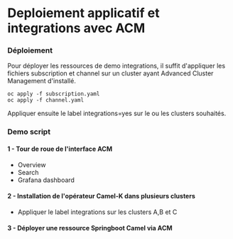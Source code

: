 # Deploiement applicatif et integrations avec ACM

### Déploiement 

Pour déployer les ressources de demo integrations, il suffit d'appliquer les fichiers subscription et channel sur un cluster ayant Advanced Cluster Management d'installé. 

``` 
oc apply -f subscription.yaml
oc apply -f channel.yaml
```

Appliquer ensuite le label integrations=yes sur le ou les clusters souhaités. 

### Demo script

#### 1 - Tour de roue de l'interface ACM 
- Overview
- Search
- Grafana dashboard

#### 2 - Installation de l'opérateur Camel-K dans plusieurs clusters
- Appliquer le label integrations sur les clusters A,B et C

#### 3 - Déployer une ressource Springboot Camel via ACM


